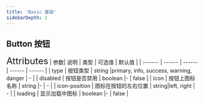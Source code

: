 ```yaml
---
title: 'Basic 基础'
sidebarDepth: 2
---
```


## Button 按钮
<ClientOnly>
  <xxx-button/>
<font size=5>Attributes</font>
| 参数| 说明 | 类型 | 可选值 | 默认值 |
| :------ | ------ | ------ | ------ | ------ |
| type | 按钮类型 | string |primary, info, success, warning, danger | - |
| disabled | 按钮是否禁用 | boolean |- | false |
| icon | 按钮上图标名称 | string |- | - |
| icon-position | 图标在按钮的左右位置 | string|left, right  | - |
| loading | 显示加载中图标 | boolean |- | false |

</ClientOnly>
